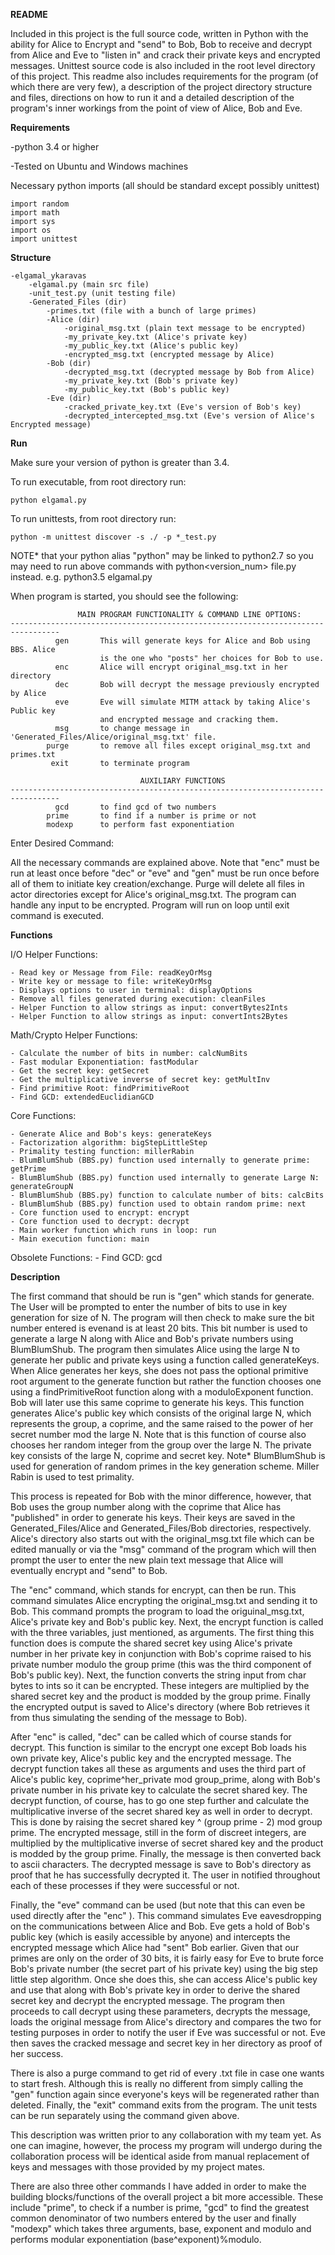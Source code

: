 **README**

Included in this project is the full source code, written in Python with the ability 
for Alice to Encrypt and "send" to Bob, Bob to receive and decrypt from Alice and Eve 
to "listen in" and crack their private keys and encrypted messages. Unittest source 
code is also included in the root level directory of this project. This readme also
includes requirements for the program (of which there are very few), a description
of the project directory structure and files, directions on how to run it and a 
detailed description of the program's inner workings from the point of view of Alice,
Bob and Eve. 


**Requirements**


-python 3.4 or higher

-Tested on Ubuntu and Windows machines

Necessary python imports (all should be standard except
possibly unittest)

	import random
	import math
	import sys
	import os
	import unittest


**Structure**

	-elgamal_ykaravas
		-elgamal.py (main src file)
		-unit_test.py (unit testing file) 
		-Generated_Files (dir)
			-primes.txt (file with a bunch of large primes)
			-Alice (dir)
				-original_msg.txt (plain text message to be encrypted)
				-my_private_key.txt (Alice's private key)
				-my_public_key.txt (Alice's public key)
				-encrypted_msg.txt (encrypted message by Alice)
			-Bob (dir)
			  	-decrypted_msg.txt (decrypted message by Bob from Alice)
				-my_private_key.txt (Bob's private key)
				-my_public_key.txt (Bob's public key)
			-Eve (dir)
				-cracked_private_key.txt (Eve's version of Bob's key)
				-decrypted_intercepted_msg.txt (Eve's version of Alice's Encrypted message)
      


**Run**

Make sure your version of python is greater than 3.4.

To run executable, from root directory run:

    python elgamal.py


To run unittests, from root directory run:

    python -m unittest discover -s ./ -p *_test.py


NOTE* that your python alias "python" may be linked to python2.7 so you may need
to run above commands with python<version_num> file.py instead. e.g. python3.5 elgamal.py


When program is started, you should see the following:


	               MAIN PROGRAM FUNCTIONALITY & COMMAND LINE OPTIONS:
	---------------------------------------------------------------------------------
			  gen  		This will generate keys for Alice and Bob using BBS. Alice
			      		is the one who "posts" her choices for Bob to use.
			  enc  		Alice will encrypt original_msg.txt in her directory
			  dec   	Bob will decrypt the message previously encrypted by Alice
			  eve   	Eve will simulate MITM attack by taking Alice's Public key
			        	and encrypted message and cracking them.
			  msg   	to change message in 'Generated_Files/Alice/original_msg.txt' file.
			purge   	to remove all files except original_msg.txt and primes.txt
			 exit   	to terminate program
			 
	                             AUXILIARY FUNCTIONS
	---------------------------------------------------------------------------------
			  gcd   	to find gcd of two numbers
			prime   	to find if a number is prime or not
			modexp  	to perform fast exponentiation


Enter Desired Command: 


All the necessary commands are explained above. Note that "enc" must be run at least once
before "dec" or "eve" and "gen" must be run once before all of them to initiate key 
creation/exchange. Purge will delete all files in actor directories except for Alice's
original_msg.txt. The program can handle any input to be encrypted. Program will run on loop 
until exit command is executed.

**Functions**

I/O Helper Functions:

	- Read key or Message from File: readKeyOrMsg
	- Write key or message to file: writeKeyOrMsg
	- Displays options to user in terminal: displayOptions
	- Remove all files generated during execution: cleanFiles
	- Helper Function to allow strings as input: convertBytes2Ints
	- Helper Function to allow strings as input: convertInts2Bytes


Math/Crypto Helper Functions:

	- Calculate the number of bits in number: calcNumBits
	- Fast modular Exponentiation: fastModular
	- Get the secret key: getSecret
	- Get the multiplicative inverse of secret key: getMultInv
	- Find primitive Root: findPrimitiveRoot
	- Find GCD: extendedEuclidianGCD


Core Functions:

	- Generate Alice and Bob's keys: generateKeys
	- Factorization algorithm: bigStepLittleStep
	- Primality testing function: millerRabin
	- BlumBlumShub (BBS.py) function used internally to generate prime: getPrime
	- BlumBlumShub (BBS.py) function used internally to generate Large N: generateGroupN
	- BlumBlumShub (BBS.py) function to calculate number of bits: calcBits
	- BlumBlumShub (BBS.py) function used to obtain random prime: next
	- Core function used to encrypt: encrypt
	- Core function used to decrypt: decrypt
	- Main worker function which runs in loop: run
	- Main execution function: main

Obsolete Functions:
	- Find GCD: gcd


**Description**


The first command that should be run is "gen" which stands for generate. The User will be prompted
to enter the number of bits to use in key generation for size of N. The program will then check to 
make sure the bit number entered is evenand is at least 20 bits. This bit number is used to generate
a large N along with Alice and Bob's private numbers using BlumBlumShub. The program then simulates Alice 
using the large N to generate her public and private keys using a function called generateKeys. 
When Alice generates her keys, she does not pass the optional primitive root argument to the generate 
function but rather the function chooses one using a findPrimitiveRoot function along with a 
moduloExponent function. Bob will later use this same coprime to generate his keys. This function 
generates Alice's public key which consists of the original large N, which represents the group, 
a coprime, and the same raised to the power of her secret number mod the large N. Note that is 
this function of course also chooses her random integer from the group over the large N. The private 
key consists of the large N, coprime and secret key. Note* BlumBlumShub is used for generation of 
random primes in the key generation scheme. Miller Rabin is used to test primality.

This process is repeated for Bob with the minor difference, however, that Bob uses the group number
along with the coprime that Alice has "published" in order to generate his keys. Their keys are saved
in the Generated_Files/Alice and Generated_Files/Bob directories, respectively. Alice's directory
also starts out with the original_msg.txt file which can be edited manually or via the "msg" 
command of the program which will then prompt the user to enter the new plain text message that 
Alice will eventually encrypt and "send" to Bob. 

The "enc" command, which stands for encrypt, can then be run. This command simulates Alice encrypting
the original_msg.txt and sending it to Bob. This command prompts the program to load the origuinal_msg.txt,
Alice's private key and Bob's public key. Next, the encrypt function is called with the three variables, 
just mentioned, as arguments. The first thing this function does is compute the shared secret key using
Alice's private number in her private key in conjunction with Bob's coprime raised to his private number
modulo the group prime (this was the third component of Bob's public key). Next, the function converts
the string input from char bytes to ints so it can be encrypted. These integers are multiplied by the 
shared secret key and the product is modded by the group prime. Finally the encrypted output is saved to 
Alice's directory (where Bob retrieves it from thus simulating the sending of the message to Bob).  

After "enc" is called, "dec" can be called which of course stands for decrypt. This function is similar 
to the encrypt one except Bob loads his own private key, Alice's public key and the encrypted message. 
The decrypt function takes all these as arguments and uses the third part of Alice's public key,
coprime^her_private mod group_prime, along with Bob's private number in his private key to calculate 
the secret shared key. The decrypt function, of course, has to go one step further and calculate the 
multiplicative inverse of the secret shared key as well in order to decrypt. This is done by raising 
the secret shared key ^ (group prime - 2) mod group prime. The encrypted message, still in the form of
discreet integers, are multiplied by the multiplicative inverse of secret shared key and the product is
modded by the group prime. Finally, the message is then converted back to ascii characters. The decrypted
message is save to Bob's directory as proof that he has successfully decrypted it. The user in notified 
throughout each of these processes if they were successful or not. 

Finally, the "eve" command can be used (but note that this can even be used directly after the "enc" 
). This command simulates Eve eavesdropping on the communications between Alice and Bob. Eve gets a
hold of Bob's public key (which is easily accessible by anyone) and intercepts the encrypted message 
which Alice had "sent" Bob earlier. Given that our primes are only on the order of 30 bits, it is fairly
easy for Eve to brute force Bob's private number (the secret part of his private key) using the big 
step little step algorithm. Once she does this, she can access Alice's public key and use that along
with Bob's private key in order to derive the shared secret key and decrypt the encrypted message. The
program then proceeds to call decrypt using these parameters, decrypts the message, loads the original 
message from Alice's directory and compares the two for testing purposes in order to notify the user if 
Eve was successful or not. Eve then saves the cracked message and secret key in her directory as proof
of her success.

There is also a purge command to get rid of every .txt file in case one wants to start fresh. Although 
this is really no different from simply calling the "gen" function again since everyone's keys will be 
regenerated rather than deleted. Finally, the "exit" command exits from the program. The unit tests can 
be run separately using the command given above. 

This description was written prior to any collaboration with my team yet. As one can imagine, however,
the process my program will undergo during the collaboration process will be identical aside from 
manual replacement of keys and messages with those provided by my project mates. 

There are also three other commands I have added in order to make the building blocks/functions of the 
overall project a bit more accessible. These include "prime", to check if a number is prime, "gcd" to 
find the greatest common denominator of two numbers entered by the user and finally "modexp" which takes 
three arguments, base, exponent and modulo and performs modular exponentiation (base^exponent)%modulo.
























